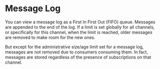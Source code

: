 # Message Log

You can view a message log as a First In First Out (FIFO) queue. Messages are appended to the end of the log. If a limit is set globally for all channels, or specifically for this channel, when the limit is reached, older messages are removed to make room for the new ones.

But except for the administrative size/age limit set for a message log, messages are not removed due to consumers consuming them. In fact, messages are stored regardless of the presence of subscriptions on that channel.

